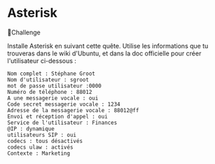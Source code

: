 # Asterisk
💪Challenge

Installe Asterisk en suivant cette quête.
Utilise les informations que tu trouveras dans le wiki d'Ubuntu, et dans la doc officielle pour créer l'utilisateur ci-dessous :

    Nom complet : Stéphane Groot
    Nom d'utilisateur : sgroot
    mot de passe utilisateur :0000
    Numéro de téléphone : 88012
    A une messagerie vocale : oui
    Code secret messagerie vocale : 1234
    Adresse de la messagerie vocale : 88012@ff
    Envoi et réception d'appel : oui
    Service de l'utilisateur : Finances
    @IP : dynamique
    utilisateurs SIP : oui
    codecs : tous désactivés
    codecs ulaw : activés
    Contexte : Marketing
